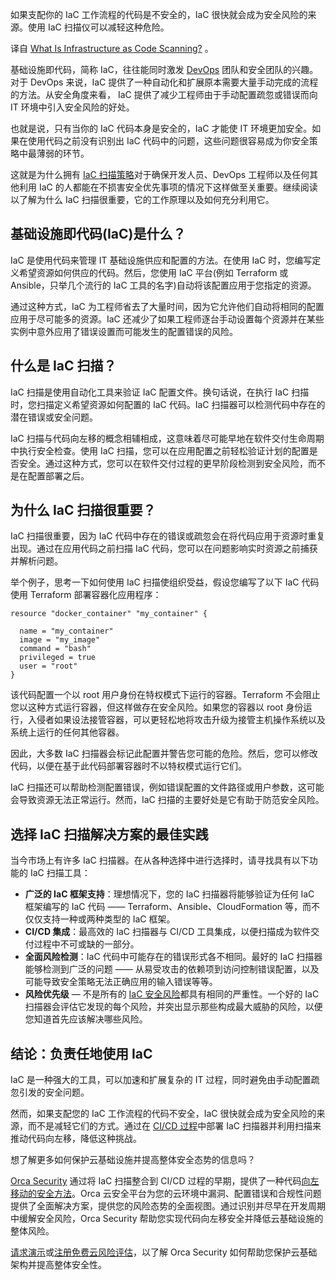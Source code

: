 <!--
# 什么是基础设施即代码扫描？
https://cdn.thenewstack.io/media/2023/09/3ed59a41-finger-2081169_1280-1-1024x576.jpg
Image by ar130405 from Pixabay.
-->

如果支配你的 IaC 工作流程的代码是不安全的，IaC 很快就会成为安全风险的来源。使用 IaC 扫描仪可以减轻这种危险。

译自 [What Is Infrastructure as Code Scanning?](https://thenewstack.io/what-is-infrastructure-as-code-scanning/) 。

基础设施即代码，简称 IaC，往往能同时激发 [DevOps](https://orca.security/resources/blog/devops-security/) 团队和安全团队的兴趣。对于 DevOps 来说，IaC 提供了一种自动化和扩展原本需要大量手动完成的流程的方法。从安全角度来看， IaC 提供了减少工程师由于手动配置疏忽或错误而向 IT 环境中引入安全风险的好处。

也就是说，只有当你的 IaC 代码本身是安全的，IaC 才能使 IT 环境更加安全。如果在使用代码之前没有识别出 IaC 代码中的问题，这些问题很容易成为你安全策略中最薄弱的环节。

这就是为什么拥有 [IaC 扫描策略](https://orca.security/resources/blog/how-orca-secures-infrastructure-as-code-iac/)对于确保开发人员、DevOps 工程师以及任何其他利用 IaC 的人都能在不损害安全优先事项的情况下这样做至关重要。继续阅读以了解为什么 IaC 扫描很重要，它的工作原理以及如何充分利用它。

## 基础设施即代码(IaC)是什么？

IaC 是使用代码来管理 IT 基础设施供应和配置的方法。在使用 IaC 时，您编写定义希望资源如何供应的代码。然后，您使用 IaC 平台(例如 Terraform 或 Ansible，只举几个流行的 IaC 工具的名字)自动将该配置应用于您指定的资源。

通过这种方式，IaC 为工程师省去了大量时间，因为它允许他们自动将相同的配置应用于尽可能多的资源。IaC 还减少了如果工程师逐台手动设置每个资源并在某些实例中意外应用了错误设置而可能发生的配置错误的风险。

## 什么是 IaC 扫描？

IaC 扫描是使用自动化工具来验证 IaC 配置文件。换句话说，在执行 IaC 扫描时，您扫描定义希望资源如何配置的 IaC 代码。IaC 扫描器可以检测代码中存在的潜在错误或安全问题。

IaC 扫描与代码向左移的概念相辅相成，这意味着尽可能早地在软件交付生命周期中执行安全检查。使用 IaC 扫描，您可以在应用配置之前轻松验证计划的配置是否安全。通过这种方式，您可以在软件交付过程的更早阶段检测到安全风险，而不是在配置部署之后。

## 为什么 IaC 扫描很重要？

IaC 扫描很重要，因为 IaC 代码中存在的错误或疏忽会在将代码应用于资源时重复出现。通过在应用代码之前扫描 IaC 代码，您可以在问题影响实时资源之前捕获并解析问题。

举个例子，思考一下如何使用 IaC 扫描使组织受益，假设您编写了以下 IaC 代码使用 Terraform 部署容器化应用程序：

```t
resource "docker_container" "my_container" {

  name = "my_container"
  image = "my_image"
  command = "bash"
  privileged = true
  user = "root"
}
```

该代码配置一个以 root 用户身份在特权模式下运行的容器。Terraform 不会阻止您以这种方式运行容器，但这样做存在安全风险。如果您的容器以 root 身份运行，入侵者如果设法接管容器，可以更轻松地将攻击升级为接管主机操作系统以及系统上运行的任何其他容器。

因此，大多数 IaC 扫描器会标记此配置并警告您可能的危险。然后，您可以修改代码，以便在基于此代码部署容器时不以特权模式运行它们。

IaC 扫描还可以帮助检测配置错误，例如错误配置的文件路径或用户参数，这可能会导致资源无法正常运行。然而，IaC 扫描的主要好处是它有助于防范安全风险。

## 选择 IaC 扫描解决方案的最佳实践

当今市场上有许多 IaC 扫描器。在从各种选择中进行选择时，请寻找具有以下功能的 IaC 扫描工具：

* **广泛的 IaC 框架支持**：理想情况下，您的 IaC 扫描器将能够验证为任何 IaC 框架编写的 IaC 代码 —— Terraform、Ansible、CloudFormation 等，而不仅仅支持一种或两种类型的 IaC 框架。
* **CI/CD 集成**：最高效的 IaC 扫描器与 CI/CD 工具集成，以便扫描成为软件交付过程中不可或缺的一部分。
* **全面风险检测**：IaC 代码中可能存在的错误形式各不相同。最好的 IaC 扫描器能够检测到广泛的问题 —— 从易受攻击的依赖项到访问控制错误配置，以及可能导致安全策略无法正确应用的输入错误等等。
* **风险优先级** — 不是所有的 [IaC 安全风险](https://orca.security/resources/blog/infrastructure-as-code-common-risks/)都具有相同的严重性。一个好的 IaC 扫描器会评估它发现的每个风险，并突出显示那些构成最大威胁的风险，以便您知道首先应该解决哪些风险。

## 结论：负责任地使用 IaC

IaC 是一种强大的工具，可以加速和扩展复杂的 IT 过程，同时避免由手动配置疏忽引发的安全问题。

然而，如果支配您的 IaC 工作流程的代码不安全，IaC 很快就会成为安全风险的来源，而不是减轻它们的方式。通过在 [CI/CD 过程](https://orca.security/resources/blog/secure-cicd-services/)中部署 IaC 扫描器并利用扫描来推动代码向左移，降低这种挑战。

想了解更多如何保护云基础设施并提高整体安全态势的信息吗？

[Orca Security](https://orca.security/?utm_content=inline-mention) 通过将 IaC 扫描整合到 CI/CD 过程的早期，提供了一种代码[向左移动的安全方法](https://orca.security/platform/shift-left-security/)。Orca 云安全平台为您的云环境中漏洞、配置错误和合规性问题提供了全面解决方案，提供您的风险态势的全面视图。通过识别并尽早在开发周期中缓解安全风险，Orca Security 帮助您实现代码向左移安全并降低云基础设施的整体风险。

[请求演示](https://orca.security/demo/)或[注册免费云风险评估](https://orca.security/lp/cloud-security-risk-assessment/)，以了解 Orca Security 如何帮助您保护云基础架构并提高整体安全性。
